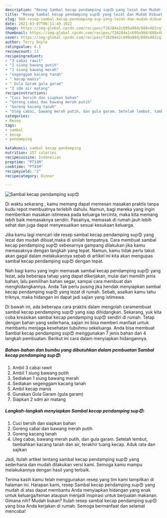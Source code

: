 ```yaml
---
description: "Resep Sambal kecap pendamping sup😍 yang lezat dan Mudah Dibuat"
title: "Resep Sambal kecap pendamping sup😍 yang lezat dan Mudah Dibuat"
slug: 988-resep-sambal-kecap-pendamping-sup-yang-lezat-dan-mudah-dibuat
date: 2021-03-07T06:11:49.102Z
image: https://img-global.cpcdn.com/recipes/f26284e2c699a98d/680x482cq70/sambal-kecap-pendamping-sup😍-foto-resep-utama.jpg
thumbnail: https://img-global.cpcdn.com/recipes/f26284e2c699a98d/680x482cq70/sambal-kecap-pendamping-sup😍-foto-resep-utama.jpg
cover: https://img-global.cpcdn.com/recipes/f26284e2c699a98d/680x482cq70/sambal-kecap-pendamping-sup😍-foto-resep-utama.jpg
author: Terry Doyle
ratingvalue: 4.1
reviewcount: 13
recipeingredient:
- "3 cabai rawit"
- "1 siung bawang putih"
- "1 siung bawang merah"
- "segenggam kacang tanah"
- " kecap manis"
- " Gula Garam gula garam"
- "2 sdm air matang"
recipeinstructions:
- "Cuci bersih dan siapkan bahan"
- "Goreng cabai dan bawang merah putih"
- "Goreng kacang tanah"
- "Uleg cabai, bawang merah putih, dan gula garam. Setelah lembut, tambahkan kacang tanah dan air, terakhir tuang kecap. Aduk rata dan sajikan"
categories:
- Resep
tags:
- sambal
- kecap
- pendamping

katakunci: sambal kecap pendamping 
nutrition: 257 calories
recipecuisine: Indonesian
preptime: "PT33M"
cooktime: "PT45M"
recipeyield: "2"
recipecategory: Dinner

---
```



![Sambal kecap pendamping sup😍](https://img-global.cpcdn.com/recipes/f26284e2c699a98d/680x482cq70/sambal-kecap-pendamping-sup😍-foto-resep-utama.jpg)

Di waktu  sekarang , kamu memang dapat memesan masakan praktis tanpa kudu repot membuatnya terlebih dahulu. Namun, bagi mereka yang ingin memberikan masakan istimewa pada keluarga tercinta, maka kita memang lebih baik memasaknya sendiri. Pasalnya, memasak di rumah jauh lebih sehat dan juga dapat menyesuaikan sesuai kesukaan keluarga.

Jika kamu lagi mencari ide resep sambal kecap pendamping sup😍 yang lezat dan mudah dibuat,maka di sinilah tempatnya. Cara membuat sambal kecap pendamping sup😍  sebenarnya gampang dilakukan jika kamu memasaknya dengan langkah yang tepat. Namun, kamu tidak perlu takut akan gagal dalam melakukannya 
sebab di artikel ini kita akan mengupas sambal kecap pendamping sup😍 dengan tepat.  



Nah bagi kamu yang ingin memasak sambal kecap pendamping sup😍 yang lezat, ada beberapa tahap yang dapat dikerjakan, mulai dari memilih jenis bahan, lalu pemilihan bahan segar, sampai cara membuat dan menghidangkannya. Anda Tak perlu pusing jika hendak menyiapkan sambal kecap pendamping sup😍 yang lezat di rumah. Sebab, asalkan kamu  tahu triknya, maka hidangan ini dapat jadi sajian yang istimewa.

Di bawah ini, ada beberapa cara praktis  dalam mengolah caramembuat sambal kecap pendamping sup😍 yang siap dihidangkan. Sekarang, yuk kita coba kreasikan sambal kecap pendamping sup😍 sendiri di rumah. Tetap dengan bahan yang sederhana, sajian ini bisa memberi manfaat untuk membantu menjaga kesehatan tubuhmu sekeluarga. Anda bisa membuat Sambal kecap pendamping sup😍 menggunakan 7 jenis bahan dan 4 langkah pembuatan. Berikut ini cara dalam menyiapkan hidangannya.

<!--inarticleads1-->

##### Bahan-bahan dan bumbu yang dibutuhkan dalam pembuatan Sambal kecap pendamping sup😍:

1. Ambil 3 cabai rawit
1. Ambil 1 siung bawang putih
1. Sediakan 1 siung bawang merah
1. Sediakan segenggam kacang tanah
1. Ambil  kecap manis
1. Gunakan  Gula Garam (gula garam)
1. Siapkan 2 sdm air matang




<!--inarticleads2-->

##### Langkah-langkah menyiapkan Sambal kecap pendamping sup😍:

1. Cuci bersih dan siapkan bahan
1. Goreng cabai dan bawang merah putih
1. Goreng kacang tanah
1. Uleg cabai, bawang merah putih, dan gula garam. Setelah lembut, tambahkan kacang tanah dan air, terakhir tuang kecap. Aduk rata dan sajikan




Jadi, itulah artikel tentang  sambal kecap pendamping sup😍  yang sederhana dan mudah dilakukan versi kami. Semoga kamu mampu melakukannya dengan hasil yang terbaik. 

Terima kasih kamu telah menggunakan resep yang tim kami tampilkan di halaman ini. Harapan kami, resep  Sambal kecap pendamping sup😍 yang mudah di atas dapat membantu Anda menyiapkan hidangan yang enak untuk keluarga/teman ataupun menjadi inspirasi untuk berjualan makanan. Gimana nih? Mudah bukan? Itulah resep sambal kecap pendamping sup😍 yang bisa Anda kerjakan di rumah. Semoga bermanfaat dan selamat mencoba!

